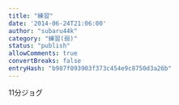 ```yaml
---
title: "練習"
date: '2014-06-24T21:06:00'
author: "subaru44k"
category: "練習(弱)"
status: "publish"
allowComments: true
convertBreaks: false
entryHash: "b987f093903f373c454e9c8750d3a26b"
---
```

11分ジョグ
